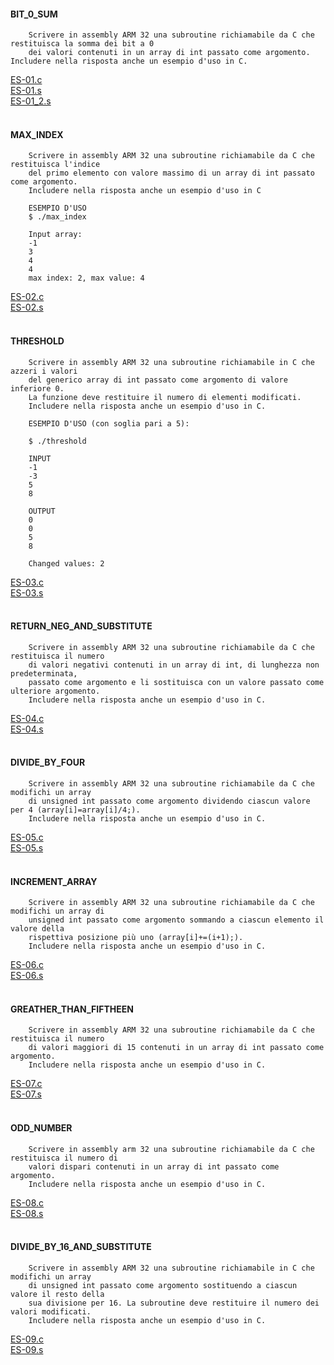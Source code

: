 #### BIT_0_SUM
```
    Scrivere in assembly ARM 32 una subroutine richiamabile da C che restituisca la somma dei bit a 0 
    dei valori contenuti in un array di int passato come argomento. Includere nella risposta anche un esempio d'uso in C.
```
[ES-01.c](https://github.com/fralabi/Computer_Engineering/blob/main/Primo_Anno/CALCOLATORI%20ELETTRONICI%20C.I.%20-%20ARCHITETTURE%20DI%20BASE%20DEI%20CALCOLATORI/ESERCITAZIONI/ES-01.c)<br>
[ES-01.s](https://github.com/fralabi/Computer_Engineering/blob/main/Primo_Anno/CALCOLATORI%20ELETTRONICI%20C.I.%20-%20ARCHITETTURE%20DI%20BASE%20DEI%20CALCOLATORI/ESERCITAZIONI/ES-01.s)<br>
[ES-01_2.s](https://github.com/fralabi/Computer_Engineering/blob/main/Primo_Anno/CALCOLATORI%20ELETTRONICI%20C.I.%20-%20ARCHITETTURE%20DI%20BASE%20DEI%20CALCOLATORI/ESERCITAZIONI/ES-01_2.s)<br><br>

#### MAX_INDEX
```
    Scrivere in assembly ARM 32 una subroutine richiamabile da C che restituisca l'indice
    del primo elemento con valore massimo di un array di int passato come argomento. 
    Includere nella risposta anche un esempio d'uso in C

    ESEMPIO D'USO
    $ ./max_index

    Input array:
    -1
    3
    4
    4
    max index: 2, max value: 4
```
[ES-02.c](https://github.com/fralabi/Computer_Engineering/blob/main/Primo_Anno/CALCOLATORI%20ELETTRONICI%20C.I.%20-%20ARCHITETTURE%20DI%20BASE%20DEI%20CALCOLATORI/ESERCITAZIONI/ES-02.c)<br>
[ES-02.s](https://github.com/fralabi/Computer_Engineering/blob/main/Primo_Anno/CALCOLATORI%20ELETTRONICI%20C.I.%20-%20ARCHITETTURE%20DI%20BASE%20DEI%20CALCOLATORI/ESERCITAZIONI/ES-02.s)<br><br>

#### THRESHOLD
```
    Scrivere in assembly ARM 32 una subroutine richiamabile in C che azzeri i valori
    del generico array di int passato come argomento di valore inferiore 0. 
    La funzione deve restituire il numero di elementi modificati. 
    Includere nella risposta anche un esempio d'uso in C.

    ESEMPIO D'USO (con soglia pari a 5):

    $ ./threshold

    INPUT 
    -1
    -3
    5
    8

    OUTPUT
    0
    0
    5
    8

    Changed values: 2
```
[ES-03.c](https://github.com/fralabi/Computer_Engineering/blob/main/Primo_Anno/CALCOLATORI%20ELETTRONICI%20C.I.%20-%20ARCHITETTURE%20DI%20BASE%20DEI%20CALCOLATORI/ESERCITAZIONI/ES-03.c)<br>
[ES-03.s](https://github.com/fralabi/Computer_Engineering/blob/main/Primo_Anno/CALCOLATORI%20ELETTRONICI%20C.I.%20-%20ARCHITETTURE%20DI%20BASE%20DEI%20CALCOLATORI/ESERCITAZIONI/ES-03.s)<br><br>

#### RETURN_NEG_AND_SUBSTITUTE
```
    Scrivere in assembly ARM 32 una subroutine richiamabile da C che restituisca il numero 
    di valori negativi contenuti in un array di int, di lunghezza non predeterminata, 
    passato come argomento e li sostituisca con un valore passato come ulteriore argomento. 
    Includere nella risposta anche un esempio d'uso in C.
```
[ES-04.c](https://github.com/fralabi/Computer_Engineering/blob/main/Primo_Anno/CALCOLATORI%20ELETTRONICI%20C.I.%20-%20ARCHITETTURE%20DI%20BASE%20DEI%20CALCOLATORI/ESERCITAZIONI/ES-04.c)<br>
[ES-04.s](https://github.com/fralabi/Computer_Engineering/blob/main/Primo_Anno/CALCOLATORI%20ELETTRONICI%20C.I.%20-%20ARCHITETTURE%20DI%20BASE%20DEI%20CALCOLATORI/ESERCITAZIONI/ES-04.s)<br><br>

#### DIVIDE_BY_FOUR
```
    Scrivere in assembly ARM 32 una subroutine richiamabile da C che modifichi un array 
    di unsigned int passato come argomento dividendo ciascun valore per 4 (array[i]=array[i]/4;). 
    Includere nella risposta anche un esempio d'uso in C.
```
[ES-05.c](https://github.com/fralabi/Computer_Engineering/blob/main/Primo_Anno/CALCOLATORI%20ELETTRONICI%20C.I.%20-%20ARCHITETTURE%20DI%20BASE%20DEI%20CALCOLATORI/ESERCITAZIONI/ES-05.c)<br>
[ES-05.s](https://github.com/fralabi/Computer_Engineering/blob/main/Primo_Anno/CALCOLATORI%20ELETTRONICI%20C.I.%20-%20ARCHITETTURE%20DI%20BASE%20DEI%20CALCOLATORI/ESERCITAZIONI/ES-05.s)<br><br>

#### INCREMENT_ARRAY
```
    Scrivere in assembly ARM 32 una subroutine richiamabile da C che modifichi un array di 
    unsigned int passato come argomento sommando a ciascun elemento il valore della 
    rispettiva posizione più uno (array[i]+=(i+1);). 
    Includere nella risposta anche un esempio d'uso in C.
```
[ES-06.c](https://github.com/fralabi/Computer_Engineering/blob/main/Primo_Anno/CALCOLATORI%20ELETTRONICI%20C.I.%20-%20ARCHITETTURE%20DI%20BASE%20DEI%20CALCOLATORI/ESERCITAZIONI/ES-06.c)<br>
[ES-06.s](https://github.com/fralabi/Computer_Engineering/blob/main/Primo_Anno/CALCOLATORI%20ELETTRONICI%20C.I.%20-%20ARCHITETTURE%20DI%20BASE%20DEI%20CALCOLATORI/ESERCITAZIONI/ES-06.s)<br><br>

#### GREATHER_THAN_FIFTHEEN
```
    Scrivere in assembly ARM 32 una subroutine richiamabile da C che restituisca il numero 
    di valori maggiori di 15 contenuti in un array di int passato come argomento. 
    Includere nella risposta anche un esempio d'uso in C.
```
[ES-07.c](https://github.com/fralabi/Computer_Engineering/blob/main/Primo_Anno/CALCOLATORI%20ELETTRONICI%20C.I.%20-%20ARCHITETTURE%20DI%20BASE%20DEI%20CALCOLATORI/ESERCITAZIONI/ES-07.c)<br>
[ES-07.s](https://github.com/fralabi/Computer_Engineering/blob/main/Primo_Anno/CALCOLATORI%20ELETTRONICI%20C.I.%20-%20ARCHITETTURE%20DI%20BASE%20DEI%20CALCOLATORI/ESERCITAZIONI/ES-07.s)<br><br>

#### ODD_NUMBER
```
    Scrivere in assembly arm 32 una subroutine richiamabile da C che restituisca il numero di 
    valori dispari contenuti in un array di int passato come argomento. 
    Includere nella risposta anche un esempio d'uso in C.
```
[ES-08.c](https://github.com/fralabi/Computer_Engineering/blob/main/Primo_Anno/CALCOLATORI%20ELETTRONICI%20C.I.%20-%20ARCHITETTURE%20DI%20BASE%20DEI%20CALCOLATORI/ESERCITAZIONI/ES-08.c)<br>
[ES-08.s](https://github.com/fralabi/Computer_Engineering/blob/main/Primo_Anno/CALCOLATORI%20ELETTRONICI%20C.I.%20-%20ARCHITETTURE%20DI%20BASE%20DEI%20CALCOLATORI/ESERCITAZIONI/ES-08.s)<br><br>

#### DIVIDE_BY_16_AND_SUBSTITUTE
```
    Scrivere in assembly ARM 32 una subroutine richiamabile in C che modifichi un array 
    di unsigned int passato come argomento sostituendo a ciascun valore il resto della 
    sua divisione per 16. La subroutine deve restituire il numero dei valori modificati. 
    Includere nella risposta anche un esempio d'uso in C.
```
[ES-09.c](https://github.com/fralabi/Computer_Engineering/blob/main/Primo_Anno/CALCOLATORI%20ELETTRONICI%20C.I.%20-%20ARCHITETTURE%20DI%20BASE%20DEI%20CALCOLATORI/ESERCITAZIONI/ES-09.c)<br>
[ES-09.s](https://github.com/fralabi/Computer_Engineering/blob/main/Primo_Anno/CALCOLATORI%20ELETTRONICI%20C.I.%20-%20ARCHITETTURE%20DI%20BASE%20DEI%20CALCOLATORI/ESERCITAZIONI/ES-09.s)<br><br>
